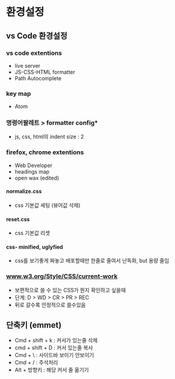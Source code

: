 # 환경설정
## vs Code 환경설정

### vs code extentions
  - live server
  - JS-CSS-HTML formatter
  - Path Autocomplete

### key map
  - Atom

### 명령어팔레트 > formatter config*
  - js, css, html의 indent size : 2


### firefox, chrome extentions
  - Web Developer
  - headings map
  - open wax (edited)


#### normalize.css
  - css 기본값 세팅 (뷰어값 삭제)

#### reset.css
  - css 기본값  리셋

#### css- minified, uglyfied
  - css를 보기좋게 짜놓고 배포할때만 한줄로 줄여서 난독화, but 용량 줄임

### www.w3.org/Style/CSS/current-work
- 보편적으로 쓸 수 있는 CSS가 뭔지 확인하고 싶을때
- 단계: D > WD > CR > PR > REC
- 뒤로 갈수록 안정적으로 쓸수있음


## 단축키 (emmet)
  - Cmd + shift + k : 커서가 있는줄 삭제
  - cmd + shift + D : 커서 있는줄 복사
  - Cmd +  \  : 사이드바 보이기 안보이기
  - Cmd + / : 주석처리
  - Alt + 방향키 : 해당 커서 줄 옮기기
